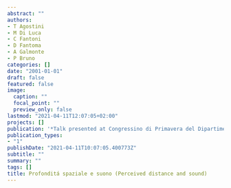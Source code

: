 ```yaml
---
abstract: ""
authors:
- T Agostini
- M Di Luca
- C Fantoni
- D Fantoma
- A Galmonte
- P Bruno
categories: []
date: "2001-01-01"
draft: false
featured: false
image:
  caption: ""
  focal_point: ""
  preview_only: false
lastmod: "2021-04-11T12:07:05+02:00"
projects: []
publication: '*Talk presented at Congressino di Primavera del Dipartimento di Psicologia~łdots*'
publication_types:
- "1"
publishDate: "2021-04-11T10:07:05.400773Z"
subtitle: ""
summary: ""
tags: []
title: Profonditá spaziale e suono (Perceived distance and sound)
---
```

